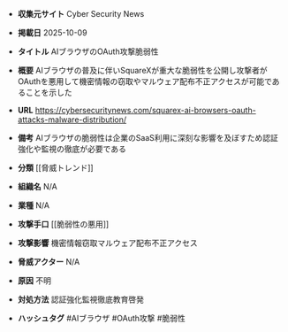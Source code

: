 - **収集元サイト**
Cyber Security News

- **掲載日**
2025-10-09

- **タイトル**
AIブラウザのOAuth攻撃脆弱性

- **概要**
AIブラウザの普及に伴いSquareXが重大な脆弱性を公開し攻撃者がOAuthを悪用して機密情報の窃取やマルウェア配布不正アクセスが可能であることを示した

- **URL**
https://cybersecuritynews.com/squarex-ai-browsers-oauth-attacks-malware-distribution/

- **備考**
AIブラウザの脆弱性は企業のSaaS利用に深刻な影響を及ぼすため認証強化や監視の徹底が必要である

- **分類**
[[脅威トレンド]]

- **組織名**
N/A

- **業種**
N/A

- **攻撃手口**
[[脆弱性の悪用]]

- **攻撃影響**
機密情報窃取マルウェア配布不正アクセス

- **脅威アクター**
N/A

- **原因**
不明

- **対処方法**
認証強化監視徹底教育啓発

- **ハッシュタグ**
#AIブラウザ #OAuth攻撃 #脆弱性
